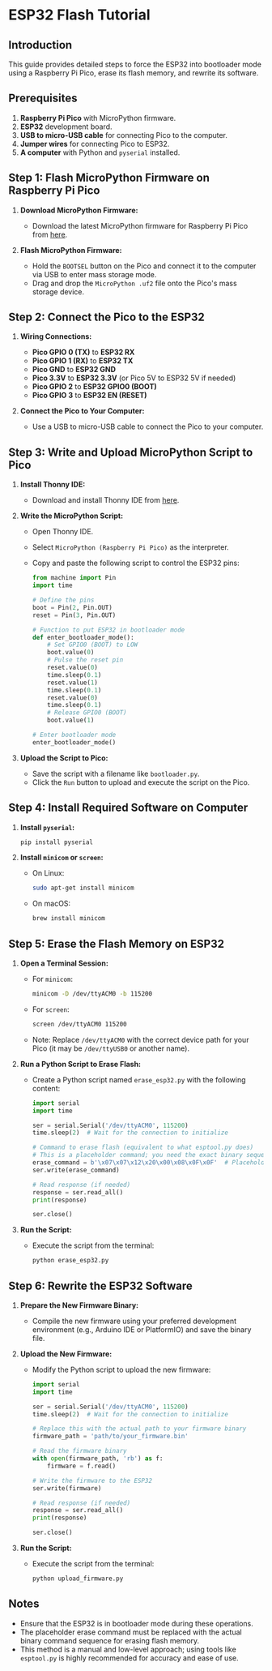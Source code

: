 # ESP32 Flash Tutorial

## Introduction
This guide provides detailed steps to force the ESP32 into bootloader mode using a Raspberry Pi Pico, erase its flash memory, and rewrite its software.

## Prerequisites
1. **Raspberry Pi Pico** with MicroPython firmware.
2. **ESP32** development board.
3. **USB to micro-USB cable** for connecting Pico to the computer.
4. **Jumper wires** for connecting Pico to ESP32.
5. **A computer** with Python and `pyserial` installed.

## Step 1: Flash MicroPython Firmware on Raspberry Pi Pico
1. **Download MicroPython Firmware:**
   - Download the latest MicroPython firmware for Raspberry Pi Pico from [here](https://micropython.org/download/rp2-pico/).

2. **Flash MicroPython Firmware:**
   - Hold the `BOOTSEL` button on the Pico and connect it to the computer via USB to enter mass storage mode.
   - Drag and drop the `MicroPython .uf2` file onto the Pico's mass storage device.

## Step 2: Connect the Pico to the ESP32
1. **Wiring Connections:**
   - **Pico GPIO 0 (TX)** to **ESP32 RX**
   - **Pico GPIO 1 (RX)** to **ESP32 TX**
   - **Pico GND** to **ESP32 GND**
   - **Pico 3.3V** to **ESP32 3.3V** (or Pico 5V to ESP32 5V if needed)
   - **Pico GPIO 2** to **ESP32 GPIO0 (BOOT)**
   - **Pico GPIO 3** to **ESP32 EN (RESET)**

2. **Connect the Pico to Your Computer:**
   - Use a USB to micro-USB cable to connect the Pico to your computer.

## Step 3: Write and Upload MicroPython Script to Pico
1. **Install Thonny IDE:**
   - Download and install Thonny IDE from [here](https://thonny.org/).

2. **Write the MicroPython Script:**
   - Open Thonny IDE.
   - Select `MicroPython (Raspberry Pi Pico)` as the interpreter.
   - Copy and paste the following script to control the ESP32 pins:

     ```python
     from machine import Pin
     import time

     # Define the pins
     boot = Pin(2, Pin.OUT)
     reset = Pin(3, Pin.OUT)

     # Function to put ESP32 in bootloader mode
     def enter_bootloader_mode():
         # Set GPIO0 (BOOT) to LOW
         boot.value(0)
         # Pulse the reset pin
         reset.value(0)
         time.sleep(0.1)
         reset.value(1)
         time.sleep(0.1)
         reset.value(0)
         time.sleep(0.1)
         # Release GPIO0 (BOOT)
         boot.value(1)

     # Enter bootloader mode
     enter_bootloader_mode()
     ```

3. **Upload the Script to Pico:**
   - Save the script with a filename like `bootloader.py`.
   - Click the `Run` button to upload and execute the script on the Pico.

## Step 4: Install Required Software on Computer
1. **Install `pyserial`:**
   ```sh
   pip install pyserial
   ```

2. **Install `minicom` or `screen`:**
   - On Linux:
     ```sh
     sudo apt-get install minicom
     ```
   - On macOS:
     ```sh
     brew install minicom
     ```

## Step 5: Erase the Flash Memory on ESP32
1. **Open a Terminal Session:**
   - For `minicom`:
     ```sh
     minicom -D /dev/ttyACM0 -b 115200
     ```
   - For `screen`:
     ```sh
     screen /dev/ttyACM0 115200
     ```
   - Note: Replace `/dev/ttyACM0` with the correct device path for your Pico (it may be `/dev/ttyUSB0` or another name).

2. **Run a Python Script to Erase Flash:**
   - Create a Python script named `erase_esp32.py` with the following content:
     ```python
     import serial
     import time

     ser = serial.Serial('/dev/ttyACM0', 115200)
     time.sleep(2)  # Wait for the connection to initialize

     # Command to erase flash (equivalent to what esptool.py does)
     # This is a placeholder command; you need the exact binary sequence to erase flash
     erase_command = b'\x07\x07\x12\x20\x00\x08\x0F\x0F'  # Placeholder command
     ser.write(erase_command)

     # Read response (if needed)
     response = ser.read_all()
     print(response)

     ser.close()
     ```

3. **Run the Script:**
   - Execute the script from the terminal:
     ```sh
     python erase_esp32.py
     ```

## Step 6: Rewrite the ESP32 Software
1. **Prepare the New Firmware Binary:**
   - Compile the new firmware using your preferred development environment (e.g., Arduino IDE or PlatformIO) and save the binary file.

2. **Upload the New Firmware:**
   - Modify the Python script to upload the new firmware:
     ```python
     import serial
     import time

     ser = serial.Serial('/dev/ttyACM0', 115200)
     time.sleep(2)  # Wait for the connection to initialize

     # Replace this with the actual path to your firmware binary
     firmware_path = 'path/to/your_firmware.bin'

     # Read the firmware binary
     with open(firmware_path, 'rb') as f:
         firmware = f.read()

     # Write the firmware to the ESP32
     ser.write(firmware)

     # Read response (if needed)
     response = ser.read_all()
     print(response)

     ser.close()
     ```

3. **Run the Script:**
   - Execute the script from the terminal:
     ```sh
     python upload_firmware.py
     ```

## Notes
- Ensure that the ESP32 is in bootloader mode during these operations.
- The placeholder erase command must be replaced with the actual binary command sequence for erasing flash memory.
- This method is a manual and low-level approach; using tools like `esptool.py` is highly recommended for accuracy and ease of use.
